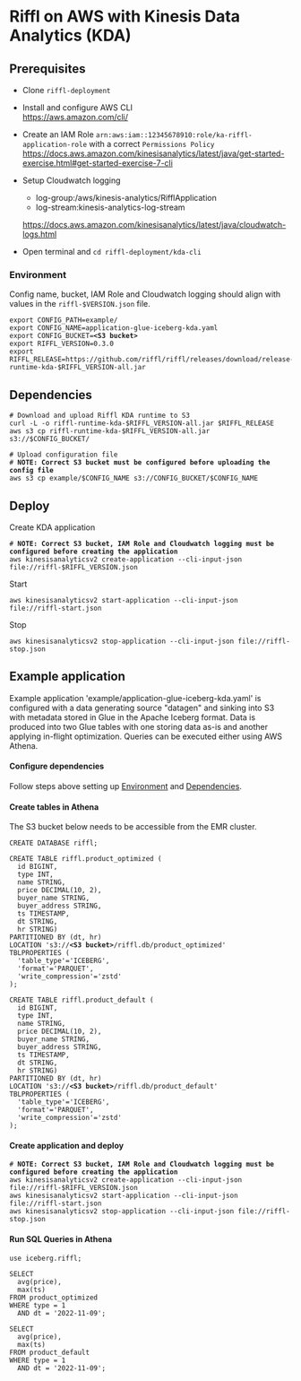 # Riffl on AWS with Kinesis Data Analytics (KDA)

## Prerequisites
- Clone `riffl-deployment`
- Install and configure AWS CLI\
  https://aws.amazon.com/cli/
- Create an IAM Role `arn:aws:iam::12345678910:role/ka-riffl-application-role` with a correct `Permissions Policy`
  https://docs.aws.amazon.com/kinesisanalytics/latest/java/get-started-exercise.html#get-started-exercise-7-cli
- Setup Cloudwatch logging
    * log-group:/aws/kinesis-analytics/RifflApplication
    * log-stream:kinesis-analytics-log-stream

  https://docs.aws.amazon.com/kinesisanalytics/latest/java/cloudwatch-logs.html
- Open terminal and `cd riffl-deployment/kda-cli`

### Environment

Config name, bucket, IAM Role and Cloudwatch logging should align with values in the `riffl-$VERSION.json` file.

<pre><code>export CONFIG_PATH=example/
export CONFIG_NAME=application-glue-iceberg-kda.yaml
export CONFIG_BUCKET=<b>&lt;S3 bucket&gt;</b>
export RIFFL_VERSION=0.3.0
export RIFFL_RELEASE=https://github.com/riffl/riffl/releases/download/release-$RIFFL_VERSION/riffl-runtime-kda-$RIFFL_VERSION-all.jar
</code></pre>

## Dependencies
<pre><code># Download and upload Riffl KDA runtime to S3
curl -L -o riffl-runtime-kda-$RIFFL_VERSION-all.jar $RIFFL_RELEASE
aws s3 cp riffl-runtime-kda-$RIFFL_VERSION-all.jar s3://$CONFIG_BUCKET/

# Upload configuration file
# <b>NOTE: Correct S3 bucket must be configured before uploading the config file</b>
aws s3 cp example/$CONFIG_NAME s3://CONFIG_BUCKET/$CONFIG_NAME
</code></pre>


## Deploy
Create KDA application
<pre><code># <b>NOTE: Correct S3 bucket, IAM Role and Cloudwatch logging must be configured before creating the application</b>
aws kinesisanalyticsv2 create-application --cli-input-json file://riffl-$RIFFL_VERSION.json
</code></pre>

Start

```
aws kinesisanalyticsv2 start-application --cli-input-json file://riffl-start.json
```

Stop

```
aws kinesisanalyticsv2 stop-application --cli-input-json file://riffl-stop.json
```

## Example application

Example application 'example/application-glue-iceberg-kda.yaml' is configured with a data generating source "datagen" and sinking into S3 with metadata stored in Glue in the Apache Iceberg format.
Data is produced into two Glue tables with one storing data as-is and another applying in-flight optimization. Queries can be executed either using AWS Athena.

#### Configure dependencies
Follow steps above setting up [Environment](#environment) and [Dependencies](#dependencies).

#### Create tables in Athena

The S3 bucket below needs to be accessible from the EMR cluster.

<pre><code>CREATE DATABASE riffl;

CREATE TABLE riffl.product_optimized (
  id BIGINT,
  type INT,
  name STRING,
  price DECIMAL(10, 2),
  buyer_name STRING,
  buyer_address STRING,
  ts TIMESTAMP,
  dt STRING,
  hr STRING) 
PARTITIONED BY (dt, hr) 
LOCATION 's3://<b>&lt;S3 bucket&gt;</b>/riffl.db/product_optimized' 
TBLPROPERTIES (
  'table_type'='ICEBERG',
  'format'='PARQUET',
  'write_compression'='zstd'
);

CREATE TABLE riffl.product_default (
  id BIGINT,
  type INT,
  name STRING,
  price DECIMAL(10, 2),
  buyer_name STRING,
  buyer_address STRING,
  ts TIMESTAMP,
  dt STRING,
  hr STRING) 
PARTITIONED BY (dt, hr) 
LOCATION 's3://<b>&lt;S3 bucket&gt;</b>/riffl.db/product_default' 
TBLPROPERTIES (
  'table_type'='ICEBERG',
  'format'='PARQUET',
  'write_compression'='zstd'
);
</code></pre>

#### Create application and deploy
<pre><code># <b>NOTE: Correct S3 bucket, IAM Role and Cloudwatch logging must be configured before creating the application</b>
aws kinesisanalyticsv2 create-application --cli-input-json file://riffl-$RIFFL_VERSION.json
aws kinesisanalyticsv2 start-application --cli-input-json file://riffl-start.json
aws kinesisanalyticsv2 stop-application --cli-input-json file://riffl-stop.json
</code></pre>

#### Run SQL Queries in Athena

```
use iceberg.riffl;

SELECT 
  avg(price), 
  max(ts)
FROM product_optimized
WHERE type = 1 
  AND dt = '2022-11-09';
  
SELECT 
  avg(price), 
  max(ts)
FROM product_default
WHERE type = 1 
  AND dt = '2022-11-09';
```
